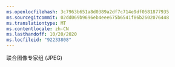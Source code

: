 ```yaml
---
ms.openlocfilehash: 3c7963b651a8d0389a2df7c714e9df0581877935
ms.sourcegitcommit: 02dd069b9696eb4eee675b6541f86b2602076448
ms.translationtype: MT
ms.contentlocale: zh-CN
ms.lasthandoff: 10/20/2020
ms.locfileid: "92233808"
---
```

联合图像专家组 (JPEG)
